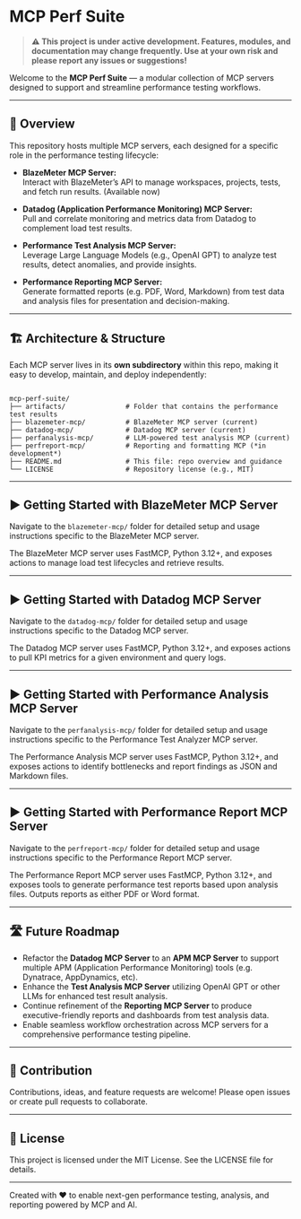 # MCP Perf Suite

> **⚠️ This project is under active development. Features, modules, and documentation may change frequently. Use at your own risk and please report any issues or suggestions!**

Welcome to the **MCP Perf Suite** — a modular collection of MCP servers designed to support and streamline performance testing workflows.

---

## 📖 Overview

This repository hosts multiple MCP servers, each designed for a specific role in the performance testing lifecycle:

- **BlazeMeter MCP Server:**  
  Interact with BlazeMeter’s API to manage workspaces, projects, tests, and fetch run results. (Available now)

- **Datadog (Application Performance Monitoring) MCP Server:**  
  Pull and correlate monitoring and metrics data from Datadog to complement load test results.

- **Performance Test Analysis MCP Server:**  
  Leverage Large Language Models (e.g., OpenAI GPT) to analyze test results, detect anomalies, and provide insights.

- **Performance Reporting MCP Server:**  
  Generate formatted reports (e.g. PDF, Word, Markdown) from test data and analysis files for presentation and decision-making.

---

## 🏗️ Architecture & Structure

Each MCP server lives in its **own subdirectory** within this repo, making it easy to develop, maintain, and deploy independently:

```

mcp-perf-suite/
├── artifacts/               # Folder that contains the performance test results
├── blazemeter-mcp/          # BlazeMeter MCP server (current)
├── datadog-mcp/             # Datadog MCP server (current)
├── perfanalysis-mcp/        # LLM-powered test analysis MCP (current)
├── perfreport-mcp/          # Reporting and formatting MCP (*in development*)
├── README.md                # This file: repo overview and guidance
└── LICENSE                  # Repository license (e.g., MIT)

```

---

## ▶️ Getting Started with BlazeMeter MCP Server

Navigate to the `blazemeter-mcp/` folder for detailed setup and usage instructions specific to the BlazeMeter MCP server.

The BlazeMeter MCP server uses FastMCP, Python 3.12+, and exposes actions to manage load test lifecycles and retrieve results.

---

## ▶️ Getting Started with Datadog MCP Server

Navigate to the `datadog-mcp/` folder for detailed setup and usage instructions specific to the Datadog MCP server.

The Datadog MCP server uses FastMCP, Python 3.12+, and exposes actions to pull KPI metrics for a given environment and query logs.

---

## ▶️ Getting Started with Performance Analysis MCP Server

Navigate to the `perfanalysis-mcp/` folder for detailed setup and usage instructions specific to the Performance Test Analyzer MCP server.

The Performance Analysis MCP server uses FastMCP, Python 3.12+, and exposes actions to identify bottlenecks and report findings as JSON and Markdown files.

---

## ▶️ Getting Started with Performance Report MCP Server

Navigate to the `perfreport-mcp/` folder for detailed setup and usage instructions specific to the Performance Report MCP server.

The Performance Report MCP server uses FastMCP, Python 3.12+, and exposes tools to generate performance test reports based upon analysis files. Outputs
reports as either PDF or Word format.

---

## 🛣️ Future Roadmap 

- Refactor the **Datadog MCP Server** to an **APM MCP Server** to support multiple APM (Application Performance Monitoring) tools (e.g. Dynatrace, AppDynamics, etc).  
- Enhance the **Test Analysis MCP Server** utilizing OpenAI GPT or other LLMs for enhanced test result analysis.  
- Continue refinement of the **Reporting MCP Server** to produce executive-friendly reports and dashboards from test analysis data.  
- Enable seamless workflow orchestration across MCP servers for a comprehensive performance testing pipeline.

---

## 🤝 Contribution

Contributions, ideas, and feature requests are welcome! Please open issues or create pull requests to collaborate.

---

## 📜 License 

This project is licensed under the MIT License. See the LICENSE file for details.

---

Created with ❤️ to enable next-gen performance testing, analysis, and reporting powered by MCP and AI.

